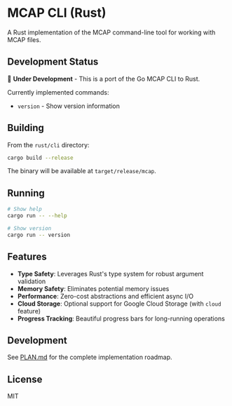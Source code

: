 # MCAP CLI (Rust)

A Rust implementation of the MCAP command-line tool for working with MCAP files.

## Development Status

🚧 **Under Development** - This is a port of the Go MCAP CLI to Rust.

Currently implemented commands:

- `version` - Show version information

## Building

From the `rust/cli` directory:

```bash
cargo build --release
```

The binary will be available at `target/release/mcap`.

## Running

```bash
# Show help
cargo run -- --help

# Show version
cargo run -- version
```

## Features

- **Type Safety**: Leverages Rust's type system for robust argument validation
- **Memory Safety**: Eliminates potential memory issues
- **Performance**: Zero-cost abstractions and efficient async I/O
- **Cloud Storage**: Optional support for Google Cloud Storage (with `cloud` feature)
- **Progress Tracking**: Beautiful progress bars for long-running operations

## Development

See [PLAN.md](PLAN.md) for the complete implementation roadmap.

## License

MIT

